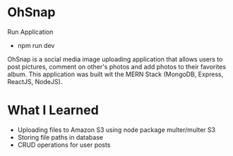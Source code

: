 # OhSnap
Run Application 
- npm run dev

OhSnap is a social media image uploading application that allows users to post pictures, comment on other's photos and add photos to their favorites album.
This application was built wit the MERN Stack (MongoDB, Express, ReactJS, NodeJS).

# What I Learned

- Uploading files to Amazon S3 using node package multer/multer S3
- Storing file paths in database
- CRUD operations for user posts
